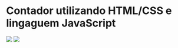 # Contador utilizando HTML/CSS e lingaguem JavaScript

<img src = "https://user-images.githubusercontent.com/98716642/193955685-bbdf86e2-3023-43d6-9772-677ab12109fa.png"/> 
<img src = "https://user-images.githubusercontent.com/98716642/193955680-1e52125e-fe49-4207-b170-539deb1a5172.png" />
